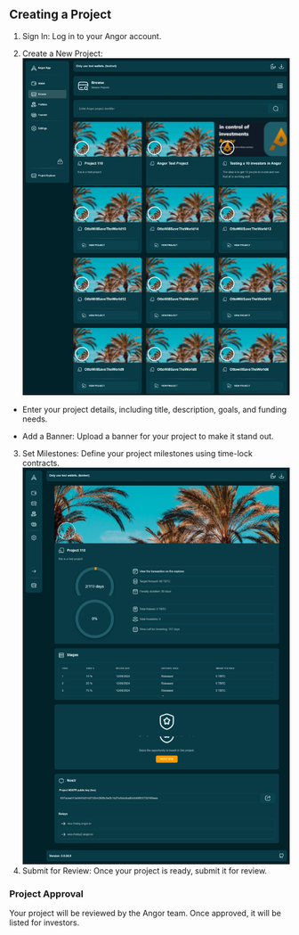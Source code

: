 ## Creating a Project

1. Sign In: Log in to your Angor account.

2. Create a New Project:
![image info](./images/1723669216187.png)
* Enter your project details, including title, description, goals, and funding needs.

* Add a Banner: Upload a banner for your project to make it stand out.

3. Set Milestones: Define your project milestones using time-lock contracts.
![image info](./images/1723669345001.png)
4. Submit for Review: Once your project is ready, submit it for review.

### Project Approval
Your project will be reviewed by the Angor team. Once approved, it will be listed for investors.
